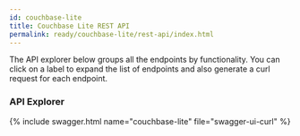 ```yaml
---
id: couchbase-lite
title: Couchbase Lite REST API
permalink: ready/couchbase-lite/rest-api/index.html
---
```


The API explorer below groups all the endpoints by functionality. You can click on a label to expand the list of endpoints and also generate a curl request for each endpoint.

### API Explorer

{% include swagger.html name="couchbase-lite" file="swagger-ui-curl" %}